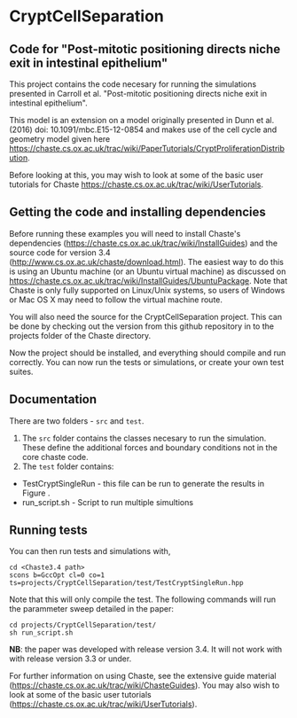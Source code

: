 # CryptCellSeparation

## Code for "Post-mitotic positioning directs niche exit in intestinal epithelium"

This project contains the code necesary for running the simulations presented in Carroll et al. "Post-mitotic positioning directs niche exit in intestinal epithelium".

This model is an extension on a model originally presented in Dunn et al. (2016) doi: 10.1091/mbc.E15-12-0854 and makes use of the cell cycle and geometry model given here https://chaste.cs.ox.ac.uk/trac/wiki/PaperTutorials/CryptProliferationDistribution. 

Before looking at this, you may wish to look at some of the basic user tutorials for Chaste https://chaste.cs.ox.ac.uk/trac/wiki/UserTutorials.

## Getting the code and installing dependencies 

Before running these examples you will need to install Chaste's dependencies (https://chaste.cs.ox.ac.uk/trac/wiki/InstallGuides) and the source code for version 3.4 (http://www.cs.ox.ac.uk/chaste/download.html).
The easiest way to do this is using an Ubuntu machine (or an Ubuntu virtual machine) as discussed on https://chaste.cs.ox.ac.uk/trac/wiki/InstallGuides/UbuntuPackage. 
Note that Chaste is only fully supported on Linux/Unix systems, so users of Windows or Mac OS X may need to follow the virtual machine route.

You will also need the source for the CryptCellSeparation project.  This can be done by checking out the version from this github repository in to the projects folder of the Chaste directory.

Now the project should be installed, and everything should compile and run correctly. 
You can now run the tests or simulations, or create your own test suites.

## Documentation
There are two folders - `src` and `test`.
 1. The `src` folder contains the classes necesary to run the simulation. These define the additional forces and boundary conditions not in the core chaste code.
 2. The `test` folder contains:
  * TestCryptSingleRun - this file can be run to generate the results in Figure .
  * run_script.sh - Script to run multiple simultions

## Running tests
You can then run tests and simulations with,
```
cd <Chaste3.4 path>
scons b=GccOpt cl=0 co=1 ts=projects/CryptCellSeparation/test/TestCryptSingleRun.hpp
```

Note that this will only compile the test. The following commands will run the parammeter sweep detailed in the paper:
```
cd projects/CryptCellSeparation/test/
sh run_script.sh
```

**NB**: the paper was developed with release version 3.4. It will not work with with release version 3.3 or under.

For further information on using Chaste, see the extensive guide material (https://chaste.cs.ox.ac.uk/trac/wiki/ChasteGuides).
You may also wish to look at some of the basic user tutorials (https://chaste.cs.ox.ac.uk/trac/wiki/UserTutorials).
